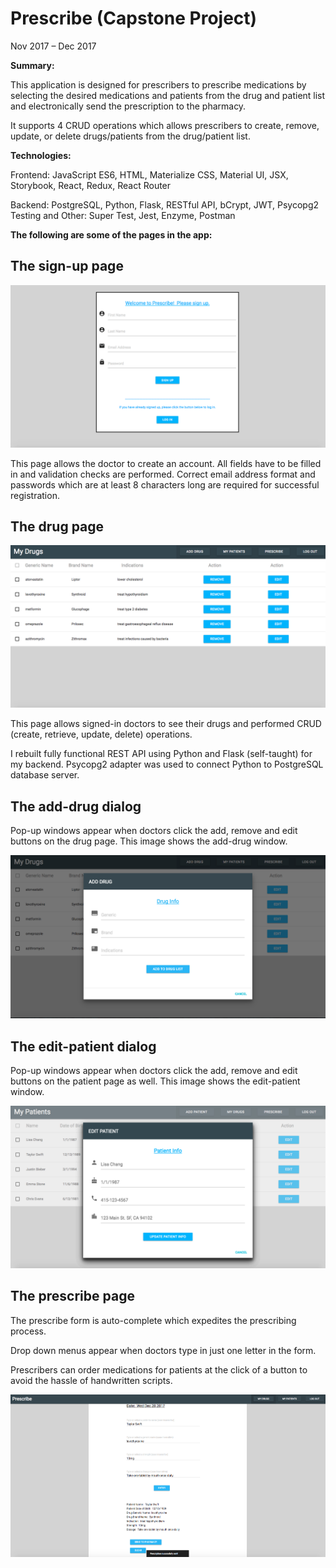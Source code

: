 # Prescribe (Capstone Project)
Nov 2017 – Dec 2017

**Summary:**

This application is designed for prescribers to prescribe medications by selecting the desired medications and patients from the drug and patient list and electronically send the prescription to the pharmacy.

It supports 4 CRUD operations which allows prescribers to create, remove, update, or delete drugs/patients from the drug/patient list.


**Technologies:**

Frontend: JavaScript ES6, HTML, Materialize CSS, Material UI, JSX, Storybook, React, Redux, React Router

Backend: PostgreSQL, Python, Flask, RESTful API, bCrypt, JWT, Psycopg2
Testing and Other: Super Test, Jest, Enzyme, Postman

**The following are some of the pages in the app:**

## The sign-up page

![sign up](Signup-Page-in-"Prescribe"-App.png)

This page allows the doctor to create an account.  All fields have to be filled in and validation checks are performed.  Correct email address format and passwords which are at least 8 characters long are required for successful registration.


## The drug page

![drug page](Drug-Page-in-"Prescribe"-App.png)


This page allows signed-in doctors to see their drugs and performed CRUD (create, retrieve, update, delete) operations.

I rebuilt fully functional REST API using Python and Flask (self-taught) for my backend.  Psycopg2 adapter was used to connect Python to PostgreSQL database server.


## The add-drug dialog


Pop-up windows appear when doctors click the add, remove and edit buttons on the drug page.  This image shows the add-drug window.

![add drug](Add-Drug-in-"Prescribe"-App.png)


## The edit-patient dialog


Pop-up windows appear when doctors click the add, remove and edit buttons on the patient page as well.  This image shows the edit-patient window.

![edit patient](Edit-Patient-in-"Prescribe"-App.png)


## The prescribe page


The prescribe form is auto-complete which expedites the prescribing process.

Drop down menus appear when doctors type in just one letter in the form.

Prescribers can order medications for patients at the click of a button to avoid the hassle of handwritten scripts.


![prescribe](Prescribe-Page-in-"Prescribe"-App.png)

